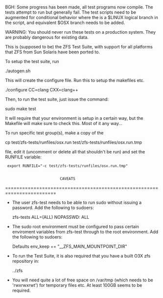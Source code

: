 
BGH: Some progress has been made, all test programs now compile. The tests attempt to run
but generally fail. The test scripts need to be augmented for conditional behavior
where the is a $LINUX logical branch in the script, and equivalent $OSX branch needs
to be added.

WARNING: You should never run these tests on a production system. They are 
probably dangerous for existing data.

This is (supposed to be) the ZFS Test Suite, with support for all platforms
that ZFS from Sun Solaris have been ported to.


To setup the test suite, run

   ./autogen.sh

This will create the configure file. Run this to setup the makefiles etc.

   ./configure CC=clang CXX=clang++ 

Then, to run the test suite, just issue the command:

   sudo make test

It will require that your environment is setup in a certain way, but
the Makefile will make sure to check this. Most of it any way...

To run specific test group(s), make a copy of the

   cp test/zfs-tests/runfiles/osx.run test/zfs-tests/runfiles/osx.run.tmp

file, edit it (uncomment or delete all that shouldn't be run) and set
the RUNFILE variable:

     export RUNFILE="-c test/zfs-tests/runfiles/osx.run.tmp"


                             CAVEATS
========================================================================
* The user zfs-test needs to be able to run sudo without issuing a
password. Add the following to sudoers:

    zfs-tests   ALL=(ALL) NOPASSWD: ALL

* The sudo root environment must be configured to pass certain enviroment variables from zfs-test through to the root environment. Add the following to sudoers:

    Defaults env_keep += "__ZFS_MAIN_MOUNTPOINT_DIR"

* To run the Test Suite, it is also required that you have a built O3X
  zfs repository in:

	../zfs

* You will need quite a lot of free space on /var/tmp (which needs
  to be 'rwxrwxrwt') for temporary files etc. At least 100GB seems
  to be required.
